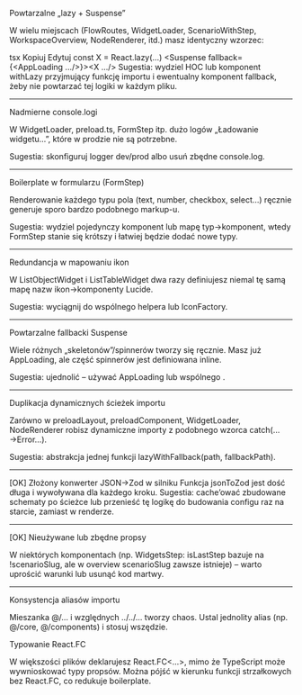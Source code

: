 Powtarzalne „lazy + Suspense”

W wielu miejscach (FlowRoutes, WidgetLoader, ScenarioWithStep, WorkspaceOverview, NodeRenderer, itd.) masz identyczny wzorzec:

tsx
Kopiuj
Edytuj
const X = React.lazy(...)
<Suspense fallback={<AppLoading .../>}><X …/></Suspense>
Sugestia: wydziel HOC lub komponent withLazy przyjmujący funkcję importu i ewentualny komponent fallback, żeby nie powtarzać tej logiki w każdym pliku.

---

Nadmierne console.logi

W WidgetLoader, preload.ts, FormStep itp. dużo logów „Ładowanie widgetu…”, które w prodzie nie są potrzebne.

Sugestia: skonfiguruj logger dev/prod albo usuń zbędne console.log.

---

Boilerplate w formularzu (FormStep)

Renderowanie każdego typu pola (text, number, checkbox, select…) ręcznie generuje sporo bardzo podobnego markup-u.

Sugestia: wydziel pojedynczy komponent <Field> lub mapę typ→komponent, wtedy FormStep stanie się krótszy i łatwiej będzie dodać nowe typy.

---

Redundancja w mapowaniu ikon

W ListObjectWidget i ListTableWidget dwa razy definiujesz niemal tę samą mapę nazw ikon→komponenty Lucide.

Sugestia: wyciągnij do wspólnego helpera lub IconFactory.

---

Powtarzalne fallbacki Suspense

Wiele różnych „skeletonów”/spinnerów tworzy się ręcznie. Masz już AppLoading, ale część spinnerów jest definiowana inline.

Sugestia: ujednolić – używać AppLoading lub wspólnego <Spinner fallbackHeight={…} />.

---

Duplikacja dynamicznych ścieżek importu

Zarówno w preloadLayout, preloadComponent, WidgetLoader, NodeRenderer robisz dynamiczne importy z podobnego wzorca catch(…→Error…).

Sugestia: abstrakcja jednej funkcji lazyWithFallback(path, fallbackPath).

---

[OK]
Złożony konwerter JSON→Zod w silniku
Funkcja jsonToZod jest dość długa i wywoływana dla każdego kroku.
Sugestia: cache’ować zbudowane schematy po ścieżce lub przenieść tę logikę do budowania configu raz na starcie, zamiast w renderze.

---

[OK]
Nieużywane lub zbędne propsy

W niektórych komponentach (np. WidgetsStep: isLastStep bazuje na !scenarioSlug, ale w overview scenarioSlug zawsze istnieje) – warto uprościć warunki lub usunąć kod martwy.

---

Konsystencja aliasów importu

Mieszanka @/… i względnych ../../… tworzy chaos. Ustal jednolity alias (np. @/core, @/components) i stosuj wszędzie.

Typowanie React.FC

W większości plików deklarujesz React.FC<…>, mimo że TypeScript może wywnioskować typy propsów. Można pójść w kierunku funkcji strzałkowych bez React.FC, co redukuje boilerplate.
